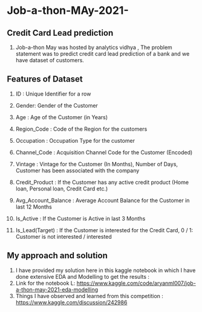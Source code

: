 # Job-a-thon-MAy-2021-

## Credit Card Lead prediction 

1) Job-a-thon May was hosted by analytics vidhya , The problem statement was to predict credit card lead prediction of a bank and we have dataset of customers.

## Features of Dataset 

1) ID : Unique Identifier for a row

2) Gender: Gender of the Customer

3) Age : Age of the Customer (in Years)

4) Region_Code : Code of the Region for the customers

5) Occupation : Occupation Type for the customer

6) Channel_Code : Acquisition Channel Code for the Customer (Encoded)

7) Vintage : Vintage for the Customer (In Months), Number of Days, Customer has been associated with the company

8) Credit_Product : If the Customer has any active credit product (Home loan, Personal loan, Credit Card etc.)

9) Avg_Account_Balance : Average Account Balance for the Customer in last 12 Months

10) Is_Active : If the Customer is Active in last 3 Months

11) Is_Lead(Target) : If the Customer is interested for the Credit Card, 0 / 1: Customer is not interested / interested


## My approach and solution

1) I have provided my solution here in this kaggle notebook in which I have done extensive EDA and Modelling to get the results :
2) Link for the notebook L: https://www.kaggle.com/code/aryanml007/job-a-thon-may-2021-eda-modelling
3) Things I have observed and learned from this competition : https://www.kaggle.com/discussion/242986
